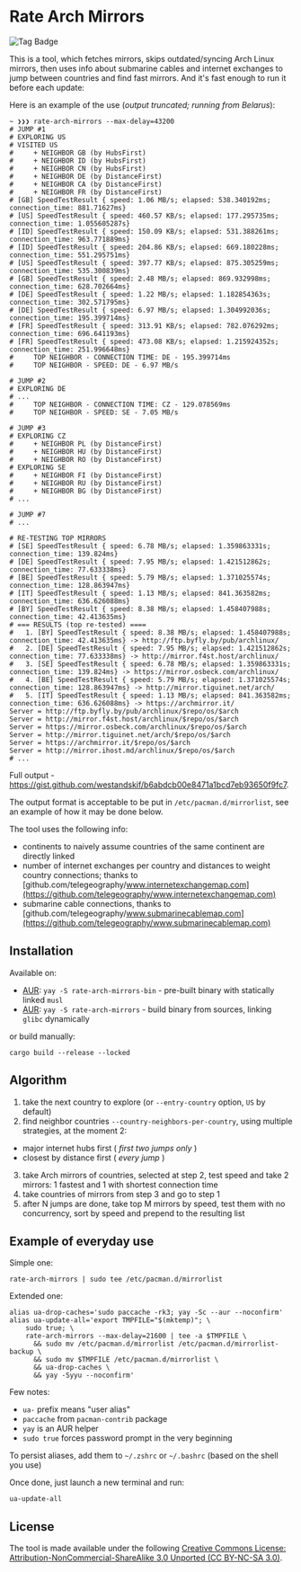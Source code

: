 # Rate Arch Mirrors

![Tag Badge](https://img.shields.io/github/tag/westandskif/rate-arch-mirrors.svg)

This is a tool, which fetches mirrors, skips outdated/syncing Arch Linux mirrors, then uses info about submarine cables and internet exchanges to jump between countries and find fast mirrors. And it's fast enough to run it before each update:

Here is an example of the use (_output truncated; running from Belarus_):
```
~ ❯❯❯ rate-arch-mirrors --max-delay=43200
# JUMP #1
# EXPLORING US
# VISITED US
#     + NEIGHBOR GB (by HubsFirst)
#     + NEIGHBOR ID (by HubsFirst)
#     + NEIGHBOR CN (by HubsFirst)
#     + NEIGHBOR DE (by DistanceFirst)
#     + NEIGHBOR CA (by DistanceFirst)
#     + NEIGHBOR FR (by DistanceFirst)
# [GB] SpeedTestResult { speed: 1.06 MB/s; elapsed: 538.340192ms; connection_time: 881.71627ms}
# [US] SpeedTestResult { speed: 460.57 KB/s; elapsed: 177.295735ms; connection_time: 1.055605287s}
# [ID] SpeedTestResult { speed: 150.09 KB/s; elapsed: 531.388261ms; connection_time: 963.771889ms}
# [ID] SpeedTestResult { speed: 204.86 KB/s; elapsed: 669.180228ms; connection_time: 551.295751ms}
# [US] SpeedTestResult { speed: 397.77 KB/s; elapsed: 875.305259ms; connection_time: 535.300839ms}
# [GB] SpeedTestResult { speed: 2.48 MB/s; elapsed: 869.932998ms; connection_time: 628.702664ms}
# [DE] SpeedTestResult { speed: 1.22 MB/s; elapsed: 1.182854363s; connection_time: 302.571795ms}
# [DE] SpeedTestResult { speed: 6.97 MB/s; elapsed: 1.304992036s; connection_time: 195.399714ms}
# [FR] SpeedTestResult { speed: 313.91 KB/s; elapsed: 782.076292ms; connection_time: 696.641193ms}
# [FR] SpeedTestResult { speed: 473.08 KB/s; elapsed: 1.215924352s; connection_time: 251.996648ms}
#     TOP NEIGHBOR - CONNECTION TIME: DE - 195.399714ms
#     TOP NEIGHBOR - SPEED: DE - 6.97 MB/s

# JUMP #2
# EXPLORING DE
# ...
#     TOP NEIGHBOR - CONNECTION TIME: CZ - 129.078569ms
#     TOP NEIGHBOR - SPEED: SE - 7.05 MB/s

# JUMP #3
# EXPLORING CZ
#     + NEIGHBOR PL (by DistanceFirst)
#     + NEIGHBOR HU (by DistanceFirst)
#     + NEIGHBOR RO (by DistanceFirst)
# EXPLORING SE
#     + NEIGHBOR FI (by DistanceFirst)
#     + NEIGHBOR RU (by DistanceFirst)
#     + NEIGHBOR BG (by DistanceFirst)
# ...

# JUMP #7
# ...

# RE-TESTING TOP MIRRORS
# [SE] SpeedTestResult { speed: 6.78 MB/s; elapsed: 1.359863331s; connection_time: 139.824ms}
# [DE] SpeedTestResult { speed: 7.95 MB/s; elapsed: 1.421512862s; connection_time: 77.633338ms}
# [BE] SpeedTestResult { speed: 5.79 MB/s; elapsed: 1.371025574s; connection_time: 128.863947ms}
# [IT] SpeedTestResult { speed: 1.13 MB/s; elapsed: 841.363582ms; connection_time: 636.626088ms}
# [BY] SpeedTestResult { speed: 8.38 MB/s; elapsed: 1.458407988s; connection_time: 42.413635ms}
# === RESULTS (top re-tested) ====
#   1. [BY] SpeedTestResult { speed: 8.38 MB/s; elapsed: 1.458407988s; connection_time: 42.413635ms} -> http://ftp.byfly.by/pub/archlinux/
#   2. [DE] SpeedTestResult { speed: 7.95 MB/s; elapsed: 1.421512862s; connection_time: 77.633338ms} -> http://mirror.f4st.host/archlinux/
#   3. [SE] SpeedTestResult { speed: 6.78 MB/s; elapsed: 1.359863331s; connection_time: 139.824ms} -> https://mirror.osbeck.com/archlinux/
#   4. [BE] SpeedTestResult { speed: 5.79 MB/s; elapsed: 1.371025574s; connection_time: 128.863947ms} -> http://mirror.tiguinet.net/arch/
#   5. [IT] SpeedTestResult { speed: 1.13 MB/s; elapsed: 841.363582ms; connection_time: 636.626088ms} -> https://archmirror.it/
Server = http://ftp.byfly.by/pub/archlinux/$repo/os/$arch
Server = http://mirror.f4st.host/archlinux/$repo/os/$arch
Server = https://mirror.osbeck.com/archlinux/$repo/os/$arch
Server = http://mirror.tiguinet.net/arch/$repo/os/$arch
Server = https://archmirror.it/$repo/os/$arch
Server = http://mirror.ihost.md/archlinux/$repo/os/$arch
# ...
```
Full output - https://gist.github.com/westandskif/b6abdcb00e8471a1bcd7eb93650f9fc7. 

The output format is acceptable to be put in `/etc/pacman.d/mirrorlist`, see an example of how it may be done below.

The tool uses the following info:

- continents to naively assume countries of the same continent are directly linked
- number of internet exchanges per country and distances to weight country connections; thanks to [github.com/telegeography/www.internetexchangemap.com](https://github.com/telegeography/www.internetexchangemap.com)
- submarine cable connections, thanks to [github.com/telegeography/www.submarinecablemap.com](https://github.com/telegeography/www.submarinecablemap.com)

## Installation

Available on:

* [AUR](https://aur.archlinux.org/packages/rate-arch-mirrors-bin/):  `yay -S rate-arch-mirrors-bin` - pre-built binary with statically linked `musl`
* [AUR](https://aur.archlinux.org/packages/rate-arch-mirrors/):  `yay -S rate-arch-mirrors` - build binary from sources, linking `glibc` dynamically

or build manually:

```
cargo build --release --locked
```

## Algorithm

1. take the next country to explore (or `--entry-country` option, `US` by default)
2. find neighbor countries `--country-neighbors-per-country`, using multiple strategies, at the moment 2:

- major internet hubs first ( _first two jumps only_ )
- closest by distance first ( _every jump_ )

3. take Arch mirrors of countries, selected at step 2, test speed and take 2 mirrors: 1 fastest and 1 with shortest connection time
4. take countries of mirrors from step 3 and go to step 1
5. after N jumps are done, take top M mirrors by speed, test them with no concurrency, sort by speed and prepend to the resulting list

## Example of everyday use

Simple one:
```
rate-arch-mirrors | sudo tee /etc/pacman.d/mirrorlist
```

Extended one:
```
alias ua-drop-caches='sudo paccache -rk3; yay -Sc --aur --noconfirm'
alias ua-update-all='export TMPFILE="$(mktemp)"; \
	sudo true; \
	rate-arch-mirrors --max-delay=21600 | tee -a $TMPFILE \
	  && sudo mv /etc/pacman.d/mirrorlist /etc/pacman.d/mirrorlist-backup \
	  && sudo mv $TMPFILE /etc/pacman.d/mirrorlist \
	  && ua-drop-caches \
	  && yay -Syyu --noconfirm'
```

Few notes:
- `ua-` prefix means "user alias"
- `paccache` from `pacman-contrib` package
- `yay` is an AUR helper
- `sudo true` forces password prompt in the very beginning

To persist aliases, add them to `~/.zshrc` or `~/.bashrc` (based on the shell you use)

Once done, just launch a new terminal and run:
```
ua-update-all
```

## License

The tool is made available under the following
[Creative Commons License: Attribution-NonCommercial-ShareAlike 3.0 Unported (CC BY-NC-SA 3.0)](https://creativecommons.org/licenses/by-nc-sa/3.0/).
